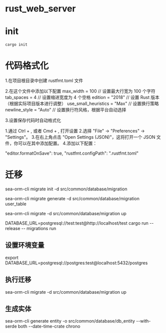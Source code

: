 # rust_web_server

# init

```shell
cargo init
```

# 代码格式化

1.在项目根目录中创建 rustfmt.toml 文件

2.在这个文件中添加以下配置
max_width = 100 // 设置最大行宽为 100 个字符
tab_spaces = 4 // 设置缩进宽度为 4 个空格
edition = "2018" // 设置 Rust 版本（根据实际项目版本进行调整）
use_small_heuristics = "Max" // 设置换行策略
newline_style = "Auto" // 设置换行符风格，根据平台自动选择

3.设置保存代码时自动格式化

1.通过 Ctrl + , 或者 Cmd + , 打开设置 2.选择 "File" -> "Preferences" -> "Settings"。 3.在右上角点击 "Open Settings (JSON)"，这将打开一个 JSON 文件，你可以在其中添加配置。 4.添加以下配置：

"editor.formatOnSave": true,
"rustfmt.configPath": ".rustfmt.toml"

# 迁移

sea-orm-cli migrate init -d src/common/database/migration

sea-orm-cli migrate generate -d src/common/database/migration user_table

sea-orm-cli migrate -d src/common/database/migration up

DATABASE_URL=postgresql://test:test@http://localhost/test cargo run --release -- migrations run

## 设置环境变量

export DATABASE_URL=postgresql://postgres:test@localhost:5432/postgres

## 执行迁移

sea-orm-cli migrate -d src/common/database/migration up

## 生成实体

sea-orm-cli generate entity -o src/common/database/db_entity --with-serde both --date-time-crate chrono
